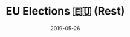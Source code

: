 ---
layout: post
title: EU Elections 🇪🇺 (Rest)
date: 2019-05-26
venue: EU
ticket: free
time: all day
href: http://www.europarl.europa.eu/at-your-service/en/be-heard/elections
---